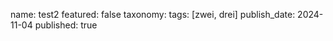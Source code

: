 name: test2
featured: false
taxonomy:
    tags: [zwei, drei]
publish_date: 2024-11-04
published: true